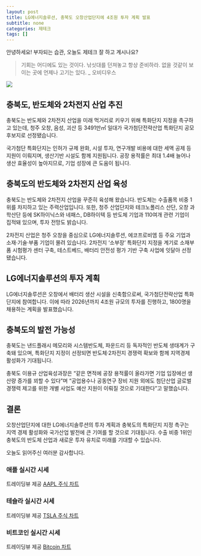 ```yaml
---
layout: post
title: LG에너지솔루션, 충북도 오창산업단지에 4조원 투자 계획 발표
subtitle: none
categories: 제테크
tags: []
---
```


안녕하세요! 부자되는 습관, 오늘도 제테크 잘 하고 계시나요?

> 기회는 어디에도 있는 것이다. 낚싯대를 던져놓고 항상 준비하라. 없을 것같이 보이는 곳에 언제나 고기는 있다. _ 오비디우스






![](https://source.unsplash.com/800x450/?luxury)

##  충북도, 반도체와 2차전지 산업 추진

충북도는 반도체와 2차전지 산업을 미래 먹거리로 키우기 위해 특화단지 지정을 촉구하고 있는데, 청주 오창, 음성, 괴산 등 3491만㎡ 일대가 국가첨단전략산업 특화단지 공모 후보지로 선정됐습니다.

국가첨단 특화단지는 인허가 규제 완화, 시설 투자, 연구개발 비용에 대한 세액 공제 등 지원이 이뤄지며, 생산기반 시설도 함께 지원됩니다. 공장 용적률은 최대 1.4배 늘어나 생산 효율성이 높아지므로, 기업 성장에 큰 도움이 됩니다.

## 충북도의 반도체와 2차전지 산업 육성

충북도는 반도체와 2차전지 산업을 꾸준히 육성해 왔습니다. 반도체는 수출품목 비중 1위를 차지하고 있는 주력산업입니다. 또한, 청주 산업단지와 테크노폴리스 산단, 오창 과학산단 등에 SK하이닉스와 네패스, DB하이텍 등 반도체 기업과 110여개 관련 기업이 집적돼 있으며, 투자 전망도 밝습니다.

2차전지 산업은 청주 오창을 중심으로 LG에너지솔루션, 에코프로비엠 등 주요 기업과 소재·기술·부품 기업이 몰려 있습니다. 2차전지 ‘소부장’ 특화단지 지정을 계기로 소재부품 시험평가 센터 구축, 테스트베드, 배터리 안전성 평가 기반 구축 사업에 잇달아 선정됐습니다.

## LG에너지솔루션의 투자 계획

LG에너지솔루션은 오창에서 배터리 생산 시설을 신축함으로써, 국가첨단전략산업 특화단지에 참여합니다. 이에 따라 2026년까지 4조원 규모의 투자를 진행하고, 1800명을 채용하는 계획을 발표했습니다.

## 충북도의 발전 가능성

충북도는 낸드플래시 메모리와 시스템반도체, 파운드리 등 독자적인 반도체 생태계가 구축돼 있으며, 특화단지 지정이 선정되면 반도체·2차전지 경쟁력 확보와 함께 지역경제 활성화가 기대됩니다.
 
충북도 이용규 산업육성과장은 “같은 면적에 공장 용적률이 올라가면 기업 입장에선 생산량 증가를 꾀할 수 있다”며 “공업용수나 공동연구 장비 지원 외에도 첨단산업 글로벌 경쟁력 제고를 위한 개별 사업도 예산 지원이 이뤄질 것으로 기대한다”고 말했습니다.

## 결론

오창산업단지에 대한 LG에너지솔루션의 투자 계획과 충북도의 특화단지 지정 촉구는 지역 경제 활성화와 국가산업 발전에 큰 기여를 할 것으로 기대됩니다. 수출 비중 1위인 충북도의 반도체 산업과 새로운 투자 유치로 미래를 기대할 수 있습니다.

오늘도 읽어주신 여러분 감사합니다.

### 애플 실시간 시세


<!-- TradingView Widget BEGIN -->
<div class="tradingview-widget-container">
  <div id="tradingview_6a264"></div>
  <div class="tradingview-widget-copyright">트레이딩뷰 제공 <a href="https://kr.tradingview.com/symbols/NASDAQ-AAPL/" rel="noopener" target="_blank"><span class="blue-text">AAPL 주식 차트</span></a></div>
  <script type="text/javascript" src="https://s3.tradingview.com/tv.js"></script>
  <script type="text/javascript">
  new TradingView.widget(
  {
  "autosize": true,
  "symbol": "NASDAQ:AAPL",
  "interval": "D",
  "timezone": "Asia/Seoul",
  "theme": "light",
  "style": "1",
  "locale": "kr",
  "toolbar_bg": "#f1f3f6",
  "enable_publishing": false,
  "hide_top_toolbar": true,
  "hide_legend": true,
  "save_image": false,
  "container_id": "tradingview_6a264"
}
  );
  </script>
</div>
<!-- TradingView Widget END -->


### 테슬라 실시간 시세


<!-- TradingView Widget BEGIN -->
<div class="tradingview-widget-container">
  <div id="tradingview_39d77"></div>
  <div class="tradingview-widget-copyright">트레이딩뷰 제공 <a href="https://kr.tradingview.com/symbols/NASDAQ-TSLA/" rel="noopener" target="_blank"><span class="blue-text">TSLA 주식 차트</span></a></div>
  <script type="text/javascript" src="https://s3.tradingview.com/tv.js"></script>
  <script type="text/javascript">
  new TradingView.widget(
  {
  "autosize": true,
  "symbol": "NASDAQ:TSLA",
  "interval": "D",
  "timezone": "Asia/Seoul",
  "theme": "light",
  "style": "1",
  "locale": "kr",
  "toolbar_bg": "#f1f3f6",
  "enable_publishing": false,
  "hide_top_toolbar": true,
  "hide_legend": true,
  "save_image": false,
  "container_id": "tradingview_39d77"
}
  );
  </script>
</div>
<!-- TradingView Widget END -->


### 비트코인 실시간 시세


<!-- TradingView Widget BEGIN -->
<div class="tradingview-widget-container">
  <div id="tradingview_3f91e"></div>
  <div class="tradingview-widget-copyright">트레이딩뷰 제공 <a href="https://kr.tradingview.com/symbols/BTCUSD/?exchange=BITSTAMP" rel="noopener" target="_blank"><span class="blue-text">Bitcoin 차트</span></a></div>
  <script type="text/javascript" src="https://s3.tradingview.com/tv.js"></script>
  <script type="text/javascript">
  new TradingView.widget(
  {
  "autosize": true,
  "symbol": "BITSTAMP:BTCUSD",
  "interval": "D",
  "timezone": "Asia/Seoul",
  "theme": "light",
  "style": "1",
  "locale": "kr",
  "toolbar_bg": "#f1f3f6",
  "enable_publishing": false,
  "hide_top_toolbar": true,
  "hide_legend": true,
  "save_image": false,
  "container_id": "tradingview_3f91e"
}
  );
  </script>
</div>
<!-- TradingView Widget END -->

